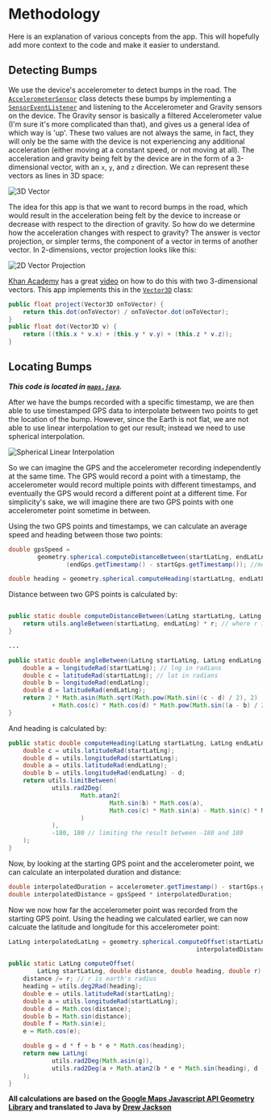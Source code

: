 # Methodology

Here is an explanation of various concepts from the app. This will hopefully add more context to the code and make it easier to understand.

## Detecting Bumps

We use the device's accelerometer to detect bumps in the road. The [`AccelerometerSensor`](https://github.com/David-Jackson/RoadQuality/blob/master/app/app/src/main/java/fyi/jackson/drew/roadquality/sensors/AccelerometerSensor.java) class detects these bumps by implementing a [`SensorEventListener`](https://developer.android.com/reference/android/hardware/SensorEventListener.html) and listening to the Accelerometer and Gravity sensors on the device. The Gravity sensor is basically a filtered Accelerometer value (I'm sure it's more complicated than that), and gives us a general idea of which way is 'up'. These two values are not always the same, in fact, they will only be the same with the device is not experiencing any additional acceleration (either moving at a constant speed, or not moving at all). The acceleration and gravity being felt by the device are in the form of a 3-dimensional vector, with an `x`, `y`, and `z` direction. We can represent these vectors as lines in 3D space:

![3D Vector](https://upload.wikimedia.org/wikipedia/commons/thumb/f/fd/3D_Vector.svg/300px-3D_Vector.svg.png)

The idea for this app is that we want to record bumps in the road, which would result in the acceleration being felt by the device to increase or decrease with respect to the direction of gravity. So how do we determine how the acceleration changes with respect to gravity? The answer is vector projection, or simpler terms, the component of a vector in terms of another vector. In 2-dimensions, vector projection looks like this: 

![2D Vector Projection](https://i.stack.imgur.com/Y7Gx8.png)

[Khan Academy](https://www.khanacademy.org/) has a great [video](https://www.khanacademy.org/math/linear-algebra/matrix-transformations/lin-trans-examples/v/introduction-to-projections) on how to do this with two 3-dimensional vectors. This app implements this in the [`Vector3D`](https://github.com/David-Jackson/RoadQuality/blob/master/app/app/src/main/java/fyi/jackson/drew/roadquality/utils/Vector3D.java) class: 

``` java
public float project(Vector3D onToVector) {
    return this.dot(onToVector) / onToVector.dot(onToVector);
}
public float dot(Vector3D v) {
    return ((this.x * v.x) + (this.y * v.y) + (this.z * v.z));
}
````

## Locating Bumps

**_This code is located in [`maps.java`](https://github.com/David-Jackson/RoadQuality/blob/master/app/app/src/main/java/fyi/jackson/drew/roadquality/utils/maps.java)._**

After we have the bumps recorded with a specific timestamp, we are then able to use timestamped GPS data to interpolate between two points to get the location of the bump. However, since the Earth is not flat, we are not able to use linear interpolation to get our result; instead we need to use spherical interpolation.

![Spherical Linear Interpolation](http://www.fastgraph.com/slerp1.gif)

So we can imagine the GPS and the accelerometer recording independently at the same time. The GPS would record a point with a timestamp, the accelerometer would record multiple points with different timestamps, and eventually the GPS would record a different point at a different time. For simplicity's sake, we will imagine there are two GPS points with one accelerometer point sometime in between. 

Using the two GPS points and timestamps, we can calculate an average speed and heading between those two points:

``` java
double gpsSpeed =
        geometry.spherical.computeDistanceBetween(startLatLng, endLatLng) /
                (endGps.getTimestamp() - startGps.getTimestamp()); //meters per ms

double heading = geometry.spherical.computeHeading(startLatLng, endLatLng);
```

Distance between two GPS points is calculated by:

``` java

public static double computeDistanceBetween(LatLng startLatLng, LatLng endLatLng, double r) {
    return utils.angleBetween(startLatLng, endLatLng) * r; // where r is earth's radius
}

...

public static double angleBetween(LatLng startLatLng, LatLng endLatLng) {
    double a = longitudeRad(startLatLng); // lng in radians
    double c = latitudeRad(startLatLng); // lat in radians
    double b = longitudeRad(endLatLng);
    double d = latitudeRad(endLatLng);
    return 2 * Math.asin(Math.sqrt(Math.pow(Math.sin((c - d) / 2), 2)
            + Math.cos(c) * Math.cos(d) * Math.pow(Math.sin((a - b) / 2), 2)));
}
```

And heading is calculated by: 

``` java
public static double computeHeading(LatLng startLatLng, LatLng endLatLng) {
    double c = utils.latitudeRad(startLatLng);
    double d = utils.longitudeRad(startLatLng);
    double a = utils.latitudeRad(endLatLng);
    double b = utils.longitudeRad(endLatLng) - d;
    return utils.limitBetween(
            utils.rad2Deg(
                    Math.atan2(
                            Math.sin(b) * Math.cos(a),
                            Math.cos(c) * Math.sin(a) - Math.sin(c) * Math.cos(a) * Math.cos(b)
                    )
            ),
            -180, 180 // limiting the result between -180 and 180
    );
}
```

Now, by looking at the starting GPS point and the accelerometer point, we can calculate an interpolated duration and distance:

``` java
double interpolatedDuration = accelerometer.getTimestamp() - startGps.getTimestamp();
double interpolatedDistance = gpsSpeed * interpolatedDuration;
```

Now we now how far the accelerometer point was recorded from the starting GPS point. Using the heading we calculated earlier, we can now calcuate the latitude and longitude for this accelerometer point:

``` java
LatLng interpolatedLatLng = geometry.spherical.computeOffset(startLatLng, 
                                                    interpolatedDistance, heading);

public static LatLng computeOffset(
        LatLng startLatLng, double distance, double heading, double r) {
    distance /= r; // r is earth's radius
    heading = utils.deg2Rad(heading);
    double e = utils.latitudeRad(startLatLng);
    double a = utils.longitudeRad(startLatLng);
    double d = Math.cos(distance);
    double b = Math.sin(distance);
    double f = Math.sin(e);
    e = Math.cos(e);

    double g = d * f + b * e * Math.cos(heading);
    return new LatLng(
            utils.rad2Deg(Math.asin(g)),
            utils.rad2Deg(a + Math.atan2(b * e * Math.sin(heading), d - f * g))
    );
}
```


**All calculations are based on the [Google Maps Javascript API Geometry Library](https://developers.google.com/maps/documentation/javascript/reference#spherical) and translated to Java by [Drew Jackson](https://github.com/David-Jackson/)**